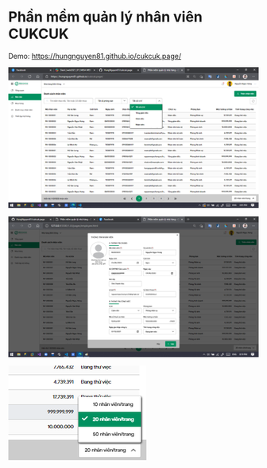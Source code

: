 # Phần mềm quản lý nhân viên CUKCUK

Demo: https://hungnguyen81.github.io/cukcuk.page/

![alt](https://github.com/HungNguyen81/cukcuk.page/blob/main/3.Captures/capture-1.png?raw=true)

![alt](https://github.com/HungNguyen81/cukcuk.page/blob/main/3.Captures/capture-2.png?raw=true)

![alt](https://github.com/HungNguyen81/cukcuk.page/blob/main/3.Captures/capture-3.png?raw=true)
